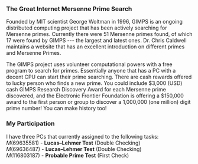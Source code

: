 ### The Great Internet Mersenne Prime Search
Founded by MIT scientist George Woltman in 1996, GIMPS is an ongoing distributed computing project that has been actively searching for Mersenne primes. Currently there were 51 Mersenne primes found, of which 17 were found by GIMPS --- the largest and latest ones. Dr. Chris Caldwell maintains a website that has an excellent introduction on different primes and Mersenne Primes.
<p/>
The GIMPS project uses volunteer computational powers with a free program to search for primes. Essentially anyone that has a PC with a decent CPU can start their prime searching. There are cash rewards offered to lucky person who finds a new prime. You could include $3,000 (USD) cash GIMPS Research Discovery Award for each Mersenne prime discovered, and the Electronic Frontier Foundation is offering a $150,000 award to the first person or group to discover a 1,000,000 (one million) digit prime number! You can make history too!

### My Participation
I have three PCs that currently assigned to the following tasks:
<br/>
$M(69635581)$ - **Lucas–Lehmer Test** (Double Checking)
<br/>
$M(69636487)$ - **Lucas–Lehmer Test** (Double Checking)
<br/>
$M(116803187)$ - **Probable Prime Test** (First Check)




<p/>
<html lang="en">
<head>
<meta http-equiv="content-type" content="text/html; charset=utf-8">
<script type="text/javascript" charset="utf-8" src="
https://cdn.mathjax.org/mathjax/latest/MathJax.js?config=TeX-AMS-MML_HTMLorMML,
https://vincenttam.github.io/javascripts/MathJaxLocal.js"></script>
</head>
